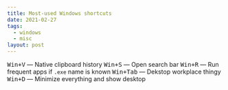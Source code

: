 ```yaml
---
title: Most-used Windows shortcuts
date: 2021-02-27
tags:
  - windows
  - misc
layout: post
---
```


<kbd>Win+V</kbd> — Native clipboard history
<kbd>Win+S</kbd> — Open search bar
<kbd>Win+R</kbd> — Run frequent apps if `.exe` name is known
<kbd>Win+Tab</kbd> — Dekstop workplace thingy
<kbd>Win+D</kbd> — Minimize everything and show desktop
